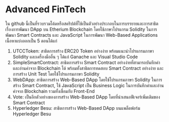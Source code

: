 # Advanced FinTech
ใน github นี้เป็นที่รวบรวมโค้ดหรือสคริปต์ที่ใช้เป็นตัวอย่างประกอบในการบรรยายและการสาธิต เรื่องการพัฒนา DApp บน Etherium Blockchain โดยใช้ภาษาโปรแกรม Solidity ในการพัฒนา Smart Contracts และ JavaScript ในการพัฒนา Web-Based Applications เนื้อหาแบ่งออกเป็น 5 ตอนได้แก่

1. UTCCToken: สาธิตการสร้าง ERC20 Token อย่างง่าย พร้อมแนะนำโปรแกรมภาษา Solidity และเครื่องมืออื่น ๆ ได้แก่ Ganache และ Visual Studio Code
2. SimpleSmartContract: สาธิตการสร้าง Smart Contract อย่างง่ายที่สามารถบันทึกค่า และอ่านค่าจาก Blockchain ได้ พร้อมทั้งสาธิตการทดสอบ Smart Contract อย่างง่าย และการสร้าง Unit Test โดยใช้โปรแกรมภาษา Solidity
3. WebDApp: สาธิตการสร้าง Web-Based DApp โดยใช้โปรแกรมภาษา Solidity ในการสร้าง Smart Contract, ใช้ JavaScript เป็น Business Logic ในการบันทึกค่าและอ่านค่าจาก Blockchain รวมทั้งเชื่อมกับ Front-End
4. Vote: เป็นอีกตัวอย่างของการสร้าง Web-Based DApp โดยที่นำเสนอฟีเจอร์เพิ่มเติมของ Smart Contract
5. Hyperledger Besu: สาธิตการสร้าง Web-Based DApp บนแพล็ตฟอร์ม Hyperledger Besu